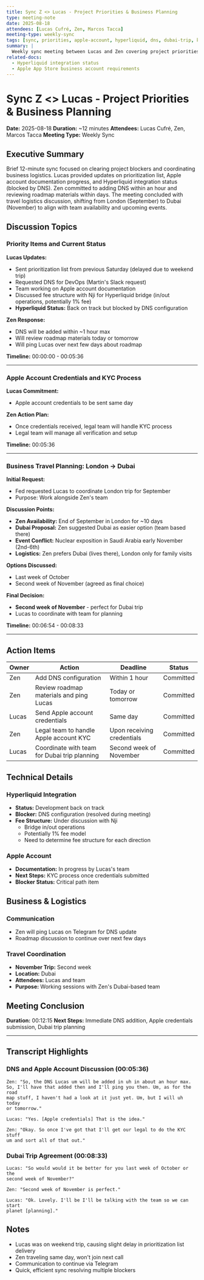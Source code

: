 ```yaml
---
title: Sync Z <> Lucas - Project Priorities & Business Planning
type: meeting-note
date: 2025-08-18
attendees: [Lucas Cufré, Zen, Marcos Tacca]
meeting-type: weekly-sync
tags: [sync, priorities, apple-account, hyperliquid, dns, dubai-trip, kyc]
summary: |
  Weekly sync meeting between Lucas and Zen covering project priorities, Apple account credentials, DNS configuration for DevOps, and business travel planning. Key blockers included DNS setup (resolved within an hour) and Apple account KYC process. Team agreed on Dubai trip for second week of November instead of London visit.
related-docs:
  - Hyperliquid integration status
  - Apple App Store business account requirements
---
```


# Sync Z <> Lucas - Project Priorities & Business Planning

**Date:** 2025-08-18
**Duration:** ~12 minutes
**Attendees:** Lucas Cufré, Zen, Marcos Tacca
**Meeting Type:** Weekly Sync

## Executive Summary

Brief 12-minute sync focused on clearing project blockers and coordinating business logistics. Lucas provided updates on prioritization list, Apple account documentation progress, and Hyperliquid integration status (blocked by DNS). Zen committed to adding DNS within an hour and reviewing roadmap materials within days. The meeting concluded with travel logistics discussion, shifting from London (September) to Dubai (November) to align with team availability and upcoming events.

## Discussion Topics

### Priority Items and Current Status

**Lucas Updates:**
- Sent prioritization list from previous Saturday (delayed due to weekend trip)
- Requested DNS for DevOps (Martin's Slack request)
- Team working on Apple account documentation
- Discussed fee structure with Nji for Hyperliquid bridge (in/out operations, potentially 1% fee)
- **Hyperliquid Status:** Back on track but blocked by DNS configuration

**Zen Response:**
- DNS will be added within ~1 hour max
- Will review roadmap materials today or tomorrow
- Will ping Lucas over next few days about roadmap

**Timeline:** 00:00:00 - 00:05:36

---

### Apple Account Credentials and KYC Process

**Lucas Commitment:**
- Apple account credentials to be sent same day

**Zen Action Plan:**
- Once credentials received, legal team will handle KYC process
- Legal team will manage all verification and setup

**Timeline:** 00:05:36

---

### Business Travel Planning: London → Dubai

**Initial Request:**
- Fed requested Lucas to coordinate London trip for September
- Purpose: Work alongside Zen's team

**Discussion Points:**
- **Zen Availability:** End of September in London for ~10 days
- **Dubai Proposal:** Zen suggested Dubai as easier option (team based there)
- **Event Conflict:** Nuclear exposition in Saudi Arabia early November (2nd-6th)
- **Logistics:** Zen prefers Dubai (lives there), London only for family visits

**Options Discussed:**
- Last week of October
- Second week of November (agreed as final choice)

**Final Decision:**
- **Second week of November** - perfect for Dubai trip
- Lucas to coordinate with team for planning

**Timeline:** 00:06:54 - 00:08:33

---

## Action Items

| Owner | Action | Deadline | Status |
|-------|--------|----------|--------|
| Zen | Add DNS configuration | Within 1 hour | Committed |
| Zen | Review roadmap materials and ping Lucas | Today or tomorrow | Committed |
| Lucas | Send Apple account credentials | Same day | Committed |
| Zen | Legal team to handle Apple account KYC | Upon receiving credentials | Committed |
| Lucas | Coordinate with team for Dubai trip planning | Second week of November | Committed |

## Technical Details

### Hyperliquid Integration
- **Status:** Development back on track
- **Blocker:** DNS configuration (resolved during meeting)
- **Fee Structure:** Under discussion with Nji
  - Bridge in/out operations
  - Potentially 1% fee model
  - Need to determine fee structure for each direction

### Apple Account
- **Documentation:** In progress by Lucas's team
- **Next Steps:** KYC process once credentials submitted
- **Blocker Status:** Critical path item

## Business & Logistics

### Communication
- Zen will ping Lucas on Telegram for DNS update
- Roadmap discussion to continue over next few days

### Travel Coordination
- **November Trip:** Second week
- **Location:** Dubai
- **Attendees:** Lucas and team
- **Purpose:** Working sessions with Zen's Dubai-based team

## Meeting Conclusion

**Duration:** 00:12:15
**Next Steps:** Immediate DNS addition, Apple credentials submission, Dubai trip planning

---

## Transcript Highlights

### DNS and Apple Account Discussion (00:05:36)
```
Zen: "So, the DNS Lucas um will be added in uh in about an hour max.
So, I'll have that added then and I'll ping you then. Um, as for the road
map stuff, I haven't had a look at it just yet. Um, but I will uh today
or tomorrow."

Lucas: "Yes. [Apple credentials] That is the idea."

Zen: "Okay. So once I've got that I'll get our legal to do the KYC stuff
um and sort all of that out."
```

### Dubai Trip Agreement (00:08:33)
```
Lucas: "So would would it be better for you last week of October or the
second week of November?"

Zen: "Second week of November is perfect."

Lucas: "Ok. Lovely. I'll be I'll be talking with the team so we can start
planet [planning]."
```

## Notes
- Lucas was on weekend trip, causing slight delay in prioritization list delivery
- Zen traveling same day, won't join next call
- Communication to continue via Telegram
- Quick, efficient sync resolving multiple blockers

